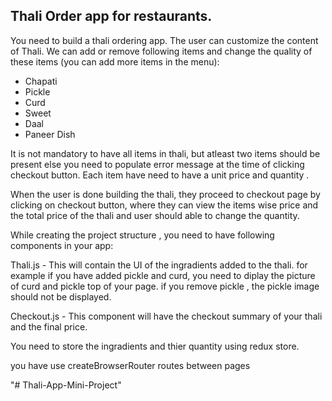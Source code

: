 ## Thali Order app for restaurants.

You need to build a thali ordering app. The user can customize the content of Thali. We can add or remove following items and change the quality of these items (you can add more items  in the menu):

- Chapati
- Pickle 
- Curd
- Sweet
- Daal
- Paneer Dish

It is not mandatory to have all items in thali, but atleast two items should be present else you need to populate error message at the time of clicking checkout button. Each item have need to have a unit price and quantity .

When the user is done building the thali, they proceed to checkout page by clicking on checkout button, where they can view the items wise price and the total price of the thali and user should able to change the quantity.

While creating the project structure , you need to have following components in your app:

Thali.js - This will contain the UI of the ingradients added to the thali. for example if you have added pickle and curd, you need to diplay the picture of curd and pickle top of your page. if you remove pickle , the pickle image should not be displayed.  


Checkout.js - This component will have the checkout summary of your thali and the final price.

You need to store the ingradients and thier quantity using redux store. 

you have use createBrowserRouter  routes between pages



"# Thali-App-Mini-Project" 
